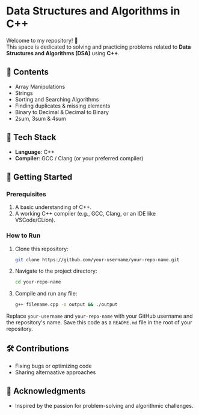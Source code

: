 # Data Structures and Algorithms in C++

Welcome to my repository! 🎉  
This space is dedicated to solving and practicing problems related to **Data Structures and Algorithms (DSA)** using **C++**.

## 📜 Contents

- Array Manipulations  
- Strings
- Sorting and Searching Algorithms  
- Finding duplicates & missing elements
- Binary to Decimal & Decimal to Binary
- 2sum, 3sum & 4sum

## 🔧 Tech Stack

- **Language**: C++  
- **Compiler**: GCC / Clang (or your preferred compiler)  

## 🚀 Getting Started

### Prerequisites
1. A basic understanding of C++.
2. A working C++ compiler (e.g., GCC, Clang, or an IDE like VSCode/CLion).

### How to Run
1. Clone this repository:  
   ```bash
   git clone https://github.com/your-username/your-repo-name.git

2. Navigate to the project directory:
   ```bash
   cd your-repo-name

3. Compile and run any file:
   ```bash
   g++ filename.cpp -o output && ./output


Replace `your-username` and `your-repo-name` with your GitHub username and the repository's name. Save this code as a `README.md` file in the root of your repository.

## 🛠️ Contributions

- Fixing bugs or optimizing code
- Sharing alternaative approaches

## 🌟 Acknowledgments

- Inspired by the passion for problem-solving and algorithmic challenges.